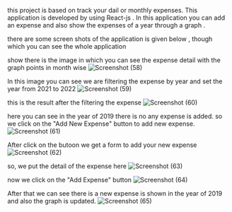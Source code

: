 this project is based on track your dail or monthly expenses. This application is developed by using React-js . In this application  you can add an expense and also show the expenses of a year through a graph .

there are some screen shots of the application is given below , though which you can see the whole application


show there is the image in which you can see the expense detail  with the graph points in month wise
![Screenshot (58)](https://github.com/priyanshukumar64282/TheExpenseTracker/assets/97128691/0903d083-f8cc-455e-bfd8-f1a01e2de2b1)



In this image you can see we are filtering the expense by year and set the year from 2021 to 2022
![Screenshot (59)](https://github.com/priyanshukumar64282/TheExpenseTracker/assets/97128691/1670540a-97b5-47fd-b18d-fec8eaed35c7)

this is the result after the filtering the expense 
![Screenshot (60)](https://github.com/priyanshukumar64282/TheExpenseTracker/assets/97128691/2d172e2f-ced2-4058-aba2-d4a6ffbefdae)

here you can see in the year of 2019 there is no any expense is added. so we click on the "Add New Expense" button to add new expense.
![Screenshot (61)](https://github.com/priyanshukumar64282/TheExpenseTracker/assets/97128691/aa70f11e-6070-484a-8b7a-16adf4a5cc18)


After click on the butoon we get a form to add your new expense
![Screenshot (62)](https://github.com/priyanshukumar64282/TheExpenseTracker/assets/97128691/d8392056-0100-4619-bd78-560cf768243a)

so, we put the detail of the expense here 
![Screenshot (63)](https://github.com/priyanshukumar64282/TheExpenseTracker/assets/97128691/6e8f30c0-2df9-4cc4-b8b8-52538bf004f6)

now we click on the "Add Expense" button 
![Screenshot (64)](https://github.com/priyanshukumar64282/TheExpenseTracker/assets/97128691/3eb870d9-991c-4fc7-b7ce-c3dadfbae5f7)

After that we can see there is a new expense is shown in the year of 2019 and also the graph is updated.
![Screenshot (65)](https://github.com/priyanshukumar64282/TheExpenseTracker/assets/97128691/85a8f554-3f6c-4cd1-9134-98018dff9e7d)
